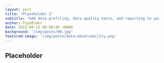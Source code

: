 ```yaml
---
layout: post
title: "Placeholder 2"
subtitle: "Add data profiling, data quality tests, and reporting to your data source in minutes"
author: PipeRider
date: 2022-09-22 09:00:00 +0800
background: '/img/posts/06.jpg'
featured-image: '/img/posts/data-observability.png'
---
```



## Placeholder

